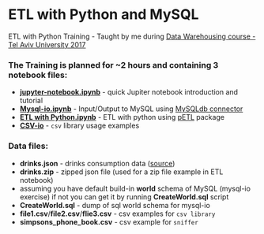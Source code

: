 # ETL with Python and MySQL
ETL with Python Training - Taught by me during [Data Warehousing course - Tel Aviv University 2017](http://www30.tau.ac.il/yedion/syllabuse.asp?course=0571417202)
  
### The Training is planned for ~2 hours and containing 3 notebook files:
* **[jupyter-notebook.ipynb](/jupyter-notebook.ipynb)** - quick Jupiter notebook introduction and tutorial
* **[Mysql-io.ipynb](/Mysql-io.ipynb)**   - Input/Output to MySQL using [MySQLdb connector](http://mysql-python.sourceforge.net/MySQLdb.html)
* **[ETL with Python.ipynb](/ETL%20with%20Python.ipynb)**  - ETL with python using [pETL](https://petl.readthedocs.io/en/latest/) package
* **[CSV-io](/csv_io/CSV-io.ipynb)** - ``csv`` library usage examples

### Data files:
* **drinks.json** - drinks consumption data ([source](https://github.com/justmarkham)) 
* **drinks.zip** - zipped json file (used for a zip file example in ETL notebook)
* assuming you have default build-in **world** schema of MySQL (mysql-io exercise) if not you can get it by running **CreateWorld.sql** script
* **CreateWorld.sql** - dump of sql world schema for mysql-io 
* **file1.csv**/**file2.csv**/**flie3.csv** - csv examples for ``csv library``
* **simpsons_phone_book.csv** - csv example for ``sniffer``
